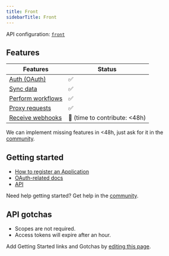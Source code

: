 ```yaml
---
title: Front  
sidebarTitle: Front  
---
```


API configuration: [`front`](https://terapi.dev/providers.yaml)

## Features

| Features | Status |
| - | - |
| [Auth (OAuth)](/integrate/guides/authorize-an-api) | ✅ |
| [Sync data](/integrate/guides/sync-data-from-an-api) | ✅ |
| [Perform workflows](/integrate/guides/perform-workflows-with-an-api) | ✅ |
| [Proxy requests](/integrate/guides/proxy-requests-to-an-api) | ✅ |
| [Receive webhooks](/integrate/guides/receive-webhooks-from-an-api) | 🚫 (time to contribute: &lt;48h) |

We can implement missing features in &lt;48h, just ask for it in the [community](#).

## Getting started

-   [How to register an Application](https://dev.frontapp.com/docs/create-and-manage-apps#obtain-oauth-credentials-for-your-app)
-   [OAuth-related docs](https://dev.frontapp.com/docs/oauth)
-   [API](https://dev.frontapp.com/reference/introduction)

Need help getting started? Get help in the [community](#).

## API gotchas

-   Scopes are not required.
-   Access tokens will expire after an hour.

Add Getting Started links and Gotchas by [editing this page](#).
